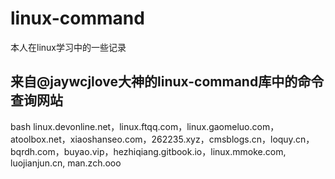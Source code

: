 # linux-command
本人在linux学习中的一些记录

## 来自@jaywcjlove大神的linux-command库中的命令查询网站
 
bash 
linux.devonline.net，linux.ftqq.com，linux.gaomeluo.com，atoolbox.net，xiaoshanseo.com，262235.xyz，cmsblogs.cn，loquy.cn，bqrdh.com，buyao.vip，hezhiqiang.gitbook.io，linux.mmoke.com, luojianjun.cn, man.zch.ooo
